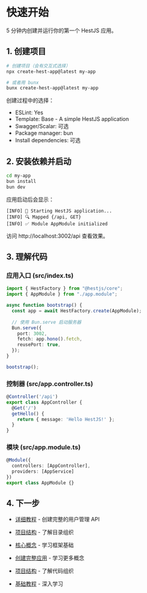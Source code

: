 # 快速开始

5 分钟内创建并运行你的第一个 HestJS 应用。

## 1. 创建项目

```bash
# 创建项目（会有交互式选择）
npx create-hest-app@latest my-app

# 或者用 bunx
bunx create-hest-app@latest my-app
```

创建过程中的选择：
- ESLint: Yes  
- Template: Base - A simple HestJS application
- Swagger/Scalar: 可选
- Package manager: bun
- Install dependencies: 可选

## 2. 安装依赖并启动

```bash
cd my-app
bun install
bun dev
```

应用启动后会显示：
```
[INFO] 🚀 Starting HestJS application...
[INFO] 🔍 Mapped {/api, GET}
[INFO] ✅ Module AppModule initialized
```

访问 http://localhost:3002/api 查看效果。

## 3. 理解代码

### 应用入口 (src/index.ts)
```typescript
import { HestFactory } from "@hestjs/core";
import { AppModule } from "./app.module";

async function bootstrap() {
  const app = await HestFactory.create(AppModule);
  
  // 使用 Bun.serve 启动服务器
  Bun.serve({
    port: 3002,
    fetch: app.hono().fetch,
    reusePort: true,
  });
}

bootstrap();
```

### 控制器 (src/app.controller.ts)
```typescript
@Controller('/api')
export class AppController {
  @Get('/')
  getHello() {
    return { message: 'Hello HestJS!' };
  }
}
```

### 模块 (src/app.module.ts)
```typescript
@Module({
  controllers: [AppController],
  providers: [AppService]
})
export class AppModule {}
```

## 4. 下一步

- [详细教程](./first-application) - 创建完整的用户管理 API
- [项目结构](./project-structure) - 了解目录组织
- [核心概念](../fundamentals/controllers) - 学习框架基础

- [创建完整应用](./first-application.md) - 学习更多概念
- [项目结构](./project-structure.md) - 了解代码组织
- [基础教程](../fundamentals/controllers.md) - 深入学习
